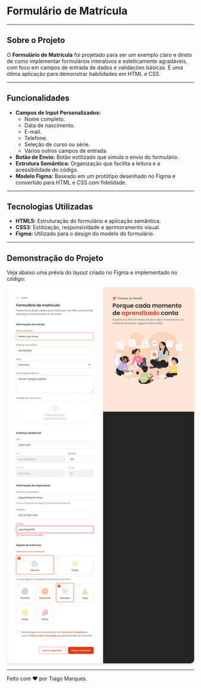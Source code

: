 # Formulário de Matrícula
---

## Sobre o Projeto

O **Formulário de Matrícula** foi projetado para ser um exemplo claro e direto de como implementar formulários interativos e esteticamente agradáveis, com foco em campos de entrada de dados e validações básicas. É uma ótima aplicação para demonstrar habilidades em HTML e CSS.

---

## Funcionalidades

- **Campos de Input Personalizados:**
  - Nome completo.
  - Data de nascimento.
  - E-mail.
  - Telefone.
  - Seleção de curso ou série.
  - Vários outros campos de entrada.
- **Botão de Envio:** Botão estilizado que simula o envio do formulário.
- **Estrutura Semântica:** Organização que facilita a leitura e a acessibilidade do código.
- **Modelo Figma:** Baseado em um protótipo desenhado no Figma e convertido para HTML e CSS com fidelidade.

---

## Tecnologias Utilizadas

- **HTML5:** Estruturação do formulário e aplicação semântica.
- **CSS3:** Estilização, responsividade e aprimoramento visual.
- **Figma:** Utilizado para o design do modelo do formulário.

---

## Demonstração do Projeto

Veja abaixo uma prévia do layout criado no Figma e implementado no código:

<img src="capaProjeto.png" alt="Capa do Projeto Formulário de Matrícula" style="border-radius: 10px; box-shadow: 0 4px 6px rgba(0, 0, 0, 0.1);">

---

Feito com :heart: por Tiago Marques.
